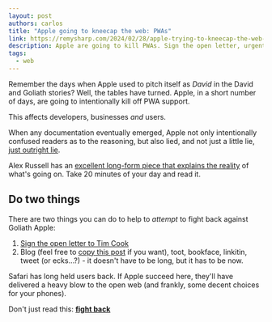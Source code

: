 ```yaml
---
layout: post
authors: carlos
title: "Apple going to kneecap the web: PWAs"
link: https://remysharp.com/2024/02/28/apple-trying-to-kneecap-the-web-pwas
description: Apple are going to kill PWAs. Sign the open letter, urgently, today.
tags:
  - web
---
```

Remember the days when Apple used to pitch itself as *David* in the David and Goliath stories? Well, the tables have turned. Apple, in a short number of days, are going to intentionally kill off PWA support.

This affects developers, businesses *and* users.

When any documentation eventually emerged, Apple not only intentionally confused readers as to the reasoning, but also lied, and not just a little lie, [just outright lie](https://infrequently.org/2024/02/home-screen-advantage/#lies%2C-damned-lies%2C-and-%22still%2C-we-regret...%22).

Alex Russell has an [excellent long-form piece that explains the reality](https://infrequently.org/2024/02/home-screen-advantage/) of what's going on. Take 20 minutes of your day and read it.

## Do two things

There are two things you can do to help to _attempt_ to fight back against Goliath Apple:

1. [Sign the open letter to Tim Cook](https://letter.open-web-advocacy.org/)
2. Blog (feel free to [copy this post](https://github.com/remy/remysharp.com/blob/main/public/blog/apple-trying-to-kneecap-the-web-pwas.md) if you want), toot, bookface, linkitin, tweet (or ecks…?) - it doesn't have to be long, but it has to be now.

Safari has long held users back. If Apple succeed here, they'll have delivered a heavy blow to the open web (and frankly, some decent choices for your phones).

Don't just read this: [**fight back**](https://letter.open-web-advocacy.org/)
